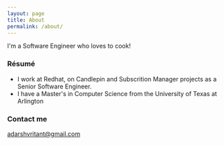 ```yaml
---
layout: page
title: About
permalink: /about/
---
```


I'm a Software Engineer who loves to cook!

### Résumé

 * I work at Redhat, on Candlepin and Subscrition Manager projects as a Senior Software Engineer.
 * I have a Master's in Computer Science from the University of Texas at Arlington

### Contact me

[adarshvritant@gmail.com](mailto:adarshvritant@gmail.com)
